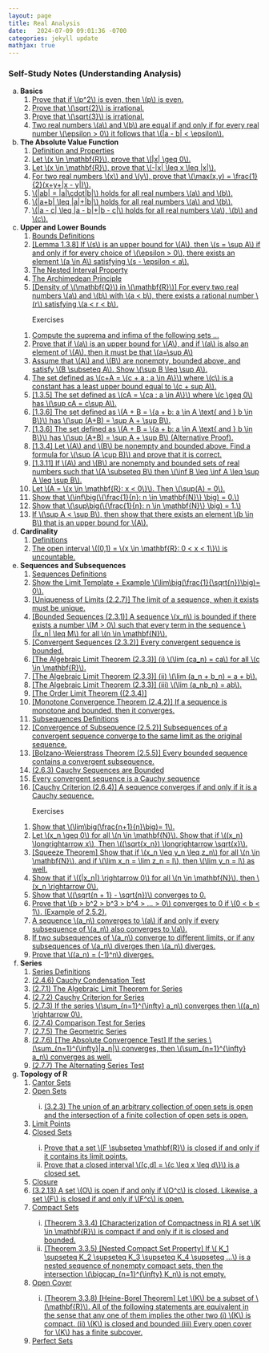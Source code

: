 ```yaml
---
layout: page
title: Real Analysis
date:   2024-07-09 09:01:36 -0700
categories: jekyll update
mathjax: true
---
```

<!------------------------------------------------------------------->  
<!--
<h3> Exercises (Summer 2025) </h3>
<ol type="1">
	    <li><a class="truncated-link" href="/jekyll/update/2025/05/02/A-B-nonempty-show-supBsupA.html">
			  Assume that \(A\) and \(B\) are nonempty, bounded above, and satisfy \(B \subseteq A\). Show \(\sup B \leq \sup A\).
		</a></li>
</ol>
<br>
<br>
-->
<!------------------------------------------------------------------->  
<h3> Self-Study Notes (Understanding Analysis) </h3>
<ol type="a">
	<li><b>Basics</b>
	  <ol type="1">
	    <li><a href="/jekyll/update/2024/05/14/analysis-psquared-even-then-p-even.html">
	          Prove that if \(p^2\) is even, then \(p\) is even.
		</a></li>
	    <li><a href="/jekyll/update/2024/05/01/analysis-square-root-two-irrational.html">
	          Prove that \(\sqrt{2}\) is irrational.
	    </a></li>
	    <li><a href="/jekyll/update/2024/05/15/analysis-square-root-three-irrational.html">
	          Prove that \(\sqrt{3}\) is irrational.
	    </a></li>
	    <li><a class="truncated-link" href="/jekyll/update/2024/05/02/analysis-epsilon-proof-for-equal-real-numbers.html">
	          Two real numbers \(a\) and \(b\) are equal if and only if for every real number \(\epsilon > 0\) it follows that \(|a - b| < \epsilon\).   
	    </a></li>
	</ol>
</li>
<!------------- (b) The Absolute Value Function ---------------->
<li><b>The Absolute Value Function</b>
<ol>
    <li><a href="/jekyll/update/2024/05/26/analysis-absolute-value-properties.html">
          Definition and Properties  
    </a></li>
    <li><a href="/jekyll/update/2024/04/25/analysis-absolute-value-pr1.html">
          Let \(x \in \mathbf{R}\), prove that \(|x| \geq 0\).   
    </a></li>
    <li><a href="/jekyll/update/2024/04/26/analysis-absolute-value-pr2.html">
          Let \(x \in \mathbf{R}\), prove that \(-|x| \leq x \leq |x|\).   
    </a></li>
    <li><a href="/jekyll/update/2024/05/13/analysis-absolute-value-max-x-y.html">
          For two real numbers \(x\) and \(y\), prove that \(\max(x,y) = \frac{1}{2}(x+y+|x - y|)\).   
    </a></li>
    <li><a href="/jekyll/update/2024/05/24/analysis-absolute-value-product.html">
          \(|ab| = |a|\cdot|b|\) holds for all real numbers \(a\) and \(b\).   
    </a></li>
    <li><a href="/jekyll/update/2024/05/25/analysis-absolute-value-triangle-inquality.html">
          \(|a+b| \leq |a|+|b|\) holds for all real numbers \(a\) and \(b\). 
    </a></li>
    <li><a href="/jekyll/update/2024/05/27/analysis-absolute-value-triangle-inquality-subtract.html">
          \(|a - c| \leq |a - b|+|b - c|\) holds for all real numbers \(a\), \(b\) and \(c\).   
    </a></li>
</ol>
</li>
<!-------------- (c) Bounds ---------------------->
<li><b>Upper and Lower Bounds</b>
<ol>
    <li><a href="/jekyll/update/2024/05/03/analysis-set-bounded.html">
          Bounds Definitions
    </a></li>
    <li><a class="truncated-link" href="/jekyll/update/2024/05/05/analysis-least-upper-bound-epsilon.html">
          [Lemma 1.3.8] If \(s\) is an upper bound for \(A\), then \(s = \sup A\) if and only if for every choice of \(\epsilon > 0\), there exists an element \(a \in A\) satisfying \(s - \epsilon < a\).
    </a></li>
    <li><a class="truncated-link" href="/jekyll/update/2024/04/30/analysis-nested-internval-property.html">
          The Nested Interval Property
    </a></li>
    <li><a class="truncated-link" href="/jekyll/update/2024/05/16/analysis-archimedian-principle.html">
          The Archimedean Principle
    </a></li>
	<!--
    <li><a href="/jekyll/update/2024/05/19/analysis-bounds-alpha-n.html">
          Fix \(\alpha \in (0,1)\). Determine \(\inf(A)\) for \(A=\{\alpha^n: n \in \mathbf{N}\}\).
    </a></li>
    <li><a href="/jekyll/update/2024/05/10/analysis-least-upper-bound-1.3.7.html">
          (11) [1.3.7] If \(a\) is an upper bound for \(A\) and \(a \in A\), then \(a = \sup A\).
    </a></li>
	-->
    <li><a class="truncated-link" href="/jekyll/update/2024/05/20/analysis-density-of-q-in-r.html">
          [Density of \(\mathbf{Q}\) in \(\mathbf{R}\)] For every two real numbers \(a\) and \(b\) with \(a < b\), there exists a rational number \(r\) satisfying \(a < r < b\).
    </a></li>
</ol>
	<ol>
	    <p>
	          Exercises
	    </p>
    <li><a class="truncated-link" href="/jekyll/update/2025/05/03/bounds-compute-bounds.html">
		  Compute the suprema and infima of the following sets ...
	</a></li>
    <li><a class="truncated-link" href="/jekyll/update/2025/05/01/bounds-if-a-upperbound-then-a=sup.html">
		  Prove that if \(a\) is an upper bound for \(A\), and if \(a\) is also an element of \(A\), then it must be that \(a=\sup A\)
	</a></li>
    <li><a class="truncated-link" href="/jekyll/update/2025/05/02/bounds-A-B-nonempty-show-supBsupA.html">
		  Assume that \(A\) and \(B\) are nonempty, bounded above, and satisfy \(B \subseteq A\). Show \(\sup B \leq \sup A\).
	</a></li>
    <li><a class="truncated-link" href="/jekyll/update/2024/05/04/analysis-least-upper-bound-constant.html">
          The set defined as \(c+A = \{c + a : a \in A\}\) where \(c\) is a constant has a least upper bound equal to \(c + sup A\).
    </a></li>
    <li><a class="truncated-link" href="/jekyll/update/2024/05/06/analysis-least-upper-bound-multiply.html">
          [1.3.5] The set defined as \(cA = \{ca : a \in A\}\) where \(c \geq 0\) has \(\sup cA = c\sup A\).
    </a></li>
    <li><a class="truncated-link" href="/jekyll/update/2024/05/07/analysis-least-upper-bound-sum.html">
          [1.3.6] The set defined as \(A + B = \{a + b: a \in A \text{ and } b \in B\}\) has \(\sup (A+B) = \sup A + \sup B\).
    </a></li>
    <li><a class="truncated-link" href="/jekyll/update/2024/05/08/analysis-least-upper-bound-sum-alternative.html">
          [1.3.6] The set defined as \(A + B = \{a + b: a \in A \text{ and } b \in B\}\) has \(\sup (A+B) = \sup A + \sup B\) (Alternative Proof).
    </a></li>
    <li><a class="truncated-link" href="/jekyll/update/2024/05/09/analysis-least-upper-bound-union.html">
          [1.3.4] Let \(A\) and \(B\) be nonempty and bounded above. Find a formula for \(\sup (A \cup B)\) and prove that it is correct.
    </a></li>
    <li><a class="truncated-link" href="/jekyll/update/2024/05/11/analysis-least-upper-bound-infb-infa-supb-supa.html">
          [1.3.11] If \(A\) and \(B\) are nonempty and bounded sets of real numbers such that \(A \subseteq B\) then \(\inf B \leq \inf A \leq \sup A \leq \sup B\).
    </a></li>
    <li><a class="truncated-link" href="/jekyll/update/2024/05/23/analysis-least-upper-bound-sup0.html">
          Let \(A = \{x \in \mathbf{R}: x < 0\}\). Then \(\sup(A) = 0\).
    </a></li>
    <li><a class="truncated-link" href="/jekyll/update/2024/05/17/analysis-archimedian-principle-inf-N.html">
          Show that \(\inf\big(\{\frac{1}{n}: n \in \mathbf{N}\} \big) = 0.\)
    </a></li>
    <li><a class="truncated-link" href="/jekyll/update/2024/05/18/analysis-archimedian-principle-sup-N.html">
          Show that \(\sup\big(\{\frac{1}{n}: n \in \mathbf{N}\} \big) = 1.\)
    </a></li>
    <li><a class="truncated-link" href="/jekyll/update/2025/05/04/bounds-supA-supB.html">
          If \(\sup A < \sup B\), then show that there exists an element \(b \in B\) that is an upper bound for \(A\).
    </a></li>
</ol>
</li>
<!-------------------------------------- Cardinality --------------------------------------->
<li><b>Cardinality</b>
<ol>
    <li><a class="truncated-link" href="/jekyll/update/2024/06/07/analysis-card-definitions.html">
          Definitions
    </a></li>
    <li><a class="truncated-link" href="/jekyll/update/2024/06/09/analysis-card-cantor-r-uncountable.html">
		  The open interval \((0,1) = \{x \in \mathbf{R}: 0 < x < 1\}\) is uncountable.
    </a></li>
	<!--
    <li><a href="/jekyll/update/2024/06/08/analysis-card-q-countable-r-uncountable.html">
		  The set \(\mathbf{Q}\) is countable and the set \(\mathbf{R}\) is uncountable.
    </a></li>
	-->
</ol>
</li>
<!-------------------------------------- Sequences --------------------------------------->
<li><b>Sequences and Subsequences</b>
<ol>
    <li><a href="/jekyll/update/2024/05/21/analysis-seq-definitions.html">
          Sequences Definitions
    </a></li>
    <li><a class="truncated-link" href="/jekyll/update/2024/05/12/analysis-seq-limit-template.html">
          Show the Limit Template + Example \(\lim\big(\frac{1}{\sqrt{n}}\big)= 0\).
    </a></li>
    <li><a href="/jekyll/update/2024/04/27/analysis-seq-limits-unique.html">
          [Uniqueness of Limits (2.2.7)] The limit of a sequence, when it exists must be unique.
    </a></li>
    <li><a class="truncated-link" href="/jekyll/update/2024/06/03/analysis-seq-bounded.html">
          [Bounded Sequences (2.3.1)] A sequence \(x_n\) is bounded if there exists a number \(M > 0\) such that every term in the sequence \(|x_n| \leq M\) for all \(n \in \mathbf{N}\).
    </a></li>
    <li><a href="/jekyll/update/2024/06/12/analysis-seq-if-convergent-then-bounded.html">
          [Convergent Sequences (2.3.2)] Every convergent sequence is bounded.
    </a></li>
    <li><a class="truncated-link" href="/jekyll/update/2024/05/30/analysis-seq-algebraic-limit-theorem-i.html">
		  [The Algebraic Limit Theorem (2.3.3)] (i) \(\lim (ca_n) = ca\) for all \(c \in \mathbf{R}\).
    </a></li>
    <li><a href="/jekyll/update/2024/05/31/analysis-seq-algebraic-limit-theorem-ii.html">
		  [The Algebraic Limit Theorem (2.3.3)] (ii) \(\lim (a_n + b_n) = a + b\).
    </a></li>
    <li><a href="/jekyll/update/2024/06/01/analysis-seq-algebraic-limit-theorem-iii.html">
		  [The Algebraic Limit Theorem (2.3.3)] (iii) \(\lim (a_nb_n) = ab\).
    </a></li>
    <li><a href="/jekyll/update/2024/06/02/analysis-seq-order-limit-theorem.html">
		  [The Order Limit Theorem ((2.3.4)]
    </a></li>
    <li><a href="/jekyll/update/2024/04/29/analysis-seq-monotone-convergence-theorem.html">
		  [Monotone Convergence Theorem (2.4.2)] If a sequence is monotone and bounded, then it converges.
    </a></li>
    <li><a href="/jekyll/update/2024/02/10/analysis-seq-subsequences.html">
          Subsequences Definitions
    </a></li>
    <li><a class="truncated-link" href="/jekyll/update/2024/06/11/analysis-seq-subseq-convergence.html">
		  [Convergence of Subsequence (2.5.2)] Subsequences of a convergent sequence converge to the same limit as the original sequence.
    </a></li>
    <li><a class="truncated-link" href="/jekyll/update/2024/06/14/analysis-seq-subseq-bolzano-weierstrass-theorem.html">
		  [Bolzano-Weierstrass Theorem (2.5.5)] Every bounded sequence contains a convergent subsequence.
    </a></li>
    <li><a class="truncated-link" href="/jekyll/update/2024/06/16/analysis-seq-cauchy-sequences-bounded.html">
		  (2.6.3) Cauchy Sequences are Bounded
    </a></li>
    <li><a class="truncated-link" href="/jekyll/update/2024/06/17/analysis-seq-convergent-sequences-are-cauchy.html">
		  Every convergent sequence is a Cauchy sequence
    </a></li>
    <li><a class="truncated-link" href="/jekyll/update/2024/06/18/analysis-seq-cauchy-critertion.html">
		  [Cauchy Criterion (2.6.4)] A sequence converges if and only if it is a Cauchy sequence.
    </a></li>
</ol>
<ol>
    <p>
          Exercises
    </p>
    <li><a class="truncated-link" href="/jekyll/update/2024/05/22/analysis-seq-limit-example.html">
          Show that \(\lim\big(\frac{n+1}{n}\big)= 1\).
    </a></li>
    <li><a class="truncated-link" href="/jekyll/update/2024/06/04/analysis-seq-sqrt.html">
		  Let \(x_n \geq 0\) for all \(n \in \mathbf{N}\). Show that if \((x_n) \longrightarrow x\), Then \((\sqrt{x_n}) \longrightarrow \sqrt{x}\).
    </a></li>
    <li><a class="truncated-link" href="/jekyll/update/2024/06/05/analysis-seq-squeeze-theorem.html">
		  [Squeeze Theorem] Show that if \(x_n \leq y_n \leq z_n\) for all \(n \in \mathbf{N}\), and if \(\lim x_n = \lim z_n = l\), then \(\lim y_n = l\) as well.
    </a></li>
    <li><a class="truncated-link" href="/jekyll/update/2024/06/06/analysis-seq-abs-value.html">
		  Show that if \((|x_n|) \rightarrow 0\) for all \(n \in \mathbf{N}\), then \(x_n \rightarrow 0\).
    </a></li>
    <li><a class="truncated-link" href="/jekyll/update/2024/06/15/analysis-seq-sqrt-2.html">
		  Show that \((\sqrt{n + 1} - \sqrt{n})\) converges to 0.
    </a></li>
    <li><a class="truncated-link" href="/jekyll/update/2024/06/13/analysis-seq-subseq-convergence-example.html">
		  Prove that \(b > b^2 > b^3 > b^4 > ... > 0\) converges to 0 if \(0 < b < 1\). (Example of 2.5.2).
    </a></li>
    <li><a class="truncated-link" href="/jekyll/update/2024/06/19/analysis-seq-subseq-convergence.html">
		  A sequence \(a_n\) converges to \(a\) if and only if every subsequence of \(a_n\) also converges to \(a\).
    </a></li>
    <li><a class="truncated-link" href="/jekyll/update/2024/06/20/analysis-seq-subseq-divergence.html">
		  If two subsequences of \(a_n\) converge to different limits, or if any subsequences of \(a_n\) diverges then \(a_n\) diverges.
    </a></li>
    <li><a class="truncated-link" href="/jekyll/update/2024/06/21/analysis-seq-1n-diverges.html">
		  Prove that \((a_n) = (-1)^n\) diverges.
</a></li>
</ol>
</li>
<!-------------------------------------- Series --------------------------------------->
<li><b>Series</b>
<ol>
    <li><a href="/jekyll/update/2024/06/10/analysis-series-definitions.html">
          Series Definitions
    </a></li>
    <li><a href="/jekyll/update/2024/02/08/analysis-series-cauchy-condensation-test.html">
		  (2.4.6) Cauchy Condensation Test
    </a></li>
    <li><a href="/jekyll/update/2024/02/01/analysis-series-algebraic-limit-theorem.html">
		  (2.7.1) The Algebraic Limit Theorem for Series
    </a></li>
    <li><a href="/jekyll/update/2024/02/02/analysis-series-cauchy-criteria.html">
		  (2.7.2) Cauchy Criterion for Series
    </a></li>
    <li><a href="/jekyll/update/2024/02/03/analysis-series-converges-zero.html">
		  (2.7.3) If the series \(\sum_{n=1}^{\infty} a_n\) converges then \((a_n) \rightarrow 0\).
    </a></li>
    <li><a href="/jekyll/update/2024/02/04/analysis-series-comparison-test.html">
		  (2.7.4) Comparison Test for Series
    </a></li>
    <li><a href="/jekyll/update/2024/02/05/analysis-series-geometric.html">
		  (2.7.5) The Geometric Series
    </a></li>
    <li><a class="truncated-link" href="/jekyll/update/2024/02/06/analysis-series-absolute-convergence-test.html">
		  (2.7.6) [The Absolute Convergence Test] If the series \(\sum_{n=1}^{\infty}|a_n|\) converges, then \(\sum_{n=1}^{\infty} a_n\) converges as well.
    </a></li>
    <li><a href="/jekyll/update/2024/02/07/analysis-series-alternating-series-test.html">
		  (2.7.7) The Alternating Series Test
    </a></li>
	<!-- don't get this one!
    <li><a href="/jekyll/update/2024/02/07/analysis-series-rearrangement.html">
		  (2.7.10) If a series converges absolutely, then any rearrangements of this series converges to the same limit.
    </a></li>
	-->
</ol>
</li>
<!-------------------------------------- Topology of R --------------------------------------->
<li><b>Topology of R</b>
<ol>
    <li><a href="/jekyll/update/2024/04/24/analysis-sets-cantor.html">
		  Cantor Sets
    </a></li>
    <li><a href="/jekyll/update/2024/06/22/analysis-sets-open.html">
		  Open Sets
    </a></li>
	      <ol type="i">
          <li><a class="truncated-link" href="/jekyll/update/2024/06/23/analysis-sets-open-sets-union.html">
		  (3.2.3) The union of an arbitrary collection of open sets is open and the intersection of a finite collection of open sets is open.
           </a></li>
	       </ol>
    <li><a href="/jekyll/update/2024/06/24/analysis-sets-limit-points.html">
		  Limit Points
    </a></li>
    <li><a href="/jekyll/update/2024/06/25/analysis-sets-closed.html">
		  Closed Sets
    </a></li>
	    <ol type="i">
         <li><a class="truncated-link" href="/jekyll/update/2024/06/26/analysis-sets-closed-contains-limit-points.html">
		  Prove that a set \(F \subseteq \mathbf{R}\) is closed if and only if it contains its limit points.
          </a></li>
         <li><a class="truncated-link" href="/jekyll/update/2024/06/27/analysis-sets-closed-example.html">
		  Prove that a closed interval \([c,d] = \{c \leq x \leq d\}\) is a closed set.
         </a></li>
	    </ol>
    <li><a href="/jekyll/update/2024/06/28/analysis-sets-closure.html">
		  Closure
    </a></li>
	<!--
    <li><a href="/jekyll/update/2024/06/29/analysis-sets-closure-smallest.html">
		  (3.2.12) For any \(A \subseteq R\), the closure \(\overline{A}\) is a closed set and is the smallest closed set containing \(A\).
    </a></li>
	-->
	<li><a class="truncated-link" href="/jekyll/update/2024/06/30/analysis-sets-complement.html">
		  (3.2.13) A set \(O\) is open if and only if \(O^c\) is closed. Likewise, a set \(F\) is closed if and only if \(F^c\) is open.
    </a></li>
    <li><a class="truncated-link" href="/jekyll/update/2024/07/01/analysis-sets-compact.html">
		  Compact Sets
    </a></li>
	 <ol type="i">
	<li><a class="truncated-link" href="/jekyll/update/2024/07/02/analysis-sets-compact-theorem.html">
		  (Theorem 3.3.4) [Characterization of Compactness in R] A set \(K \in \mathbf{R}\) is compact if and only if it is closed and bounded.
    </a></li>
	<li><a class="truncated-link" href="/jekyll/update/2024/07/03/analysis-sets-compact-nested.html">
		  (Theorem 3.3.5) [Nested Compact Set Property]   If \( K_1 \supseteq K_2 \supseteq K_3 \supseteq K_4 \supseteq ...\) is a nested sequence of nonempty compact sets, then the intersection \(\bigcap_{n=1}^{\infty} K_n\) is not empty.
    </a></li>
</ol>
    <li><a href="/jekyll/update/2024/07/05/analysis-sets-open-cover.html">
		  Open Cover
    </a></li>
	 <ol type="i">
       	<li><a href="/jekyll/update/2024/07/06/analysis-sets-heine-borel.html">
		  (Theorem 3.3.8) [Heine-Borel Theorem] Let \(K\) be a subset of \(\mathbf{R}\). All of the following statements are equivalent in the sense that any one of them implies the other two (i) \(K\) is compact. (ii) \(K\) is closed and bounded (iii) Every open cover for \(K\) has a finite subcover.
        </a></li>
	   </ol>
    <li><a href="/jekyll/update/2024/07/07/analysis-sets-perfect.html">
		  Perfect Sets
    </a></li>
  </ol>
 </li>
</ol>
	
	
	
	
	
	
	
	
